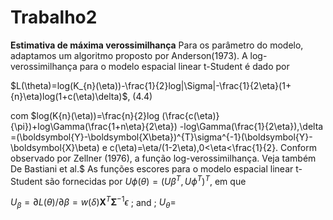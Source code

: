 # Trabalho2
**Estimativa de máxima verossimilhança**
 Para os parâmetro do modelo, adaptamos um algoritmo proposto por Anderson(1973). A log-verossimilhança para o modelo espacial linear t-Student é dado por 
 
 $L(\theta)=log(K_{n}(\eta))-\frac{1}{2}log|\Sigma|-\frac{1}{2\eta}(1+{n}\eta)log(1+c(\eta)\delta)$,    (4.4)

 com $log(K{n}(\eta))=\frac{n}{2}log (\frac{c(\eta)}{\pi})+log\Gamma(\frac{1+n\eta}{2\eta}) -log\Gamma(\frac{1}{2\eta}),\delta =(\boldsymbol{Y}-\boldsymbol{X\beta})^{T}\sigma^{-1}(\boldsymbol{Y}-\boldsymbol{X}\beta) e c(\eta)=\eta/(1-2\eta),0<\eta<\frac{1}{2}. Conform observado por Zellner (1976), a função log-verossimilhança. Veja também De Bastiani et al.$
   As funções escores para o modelo espacial linear t-Student são fornecidas por $U\phi(\theta)=(U\beta^T,U\phi^T)^T$, em que 
   

  $U_{\beta}=\partial{L}(\theta)/\partial\beta=w(\delta)\boldsymbol{X}^T \boldsymbol{\Sigma}^{-1}{\epsilon}$ \; and \; $U_\theta=$
